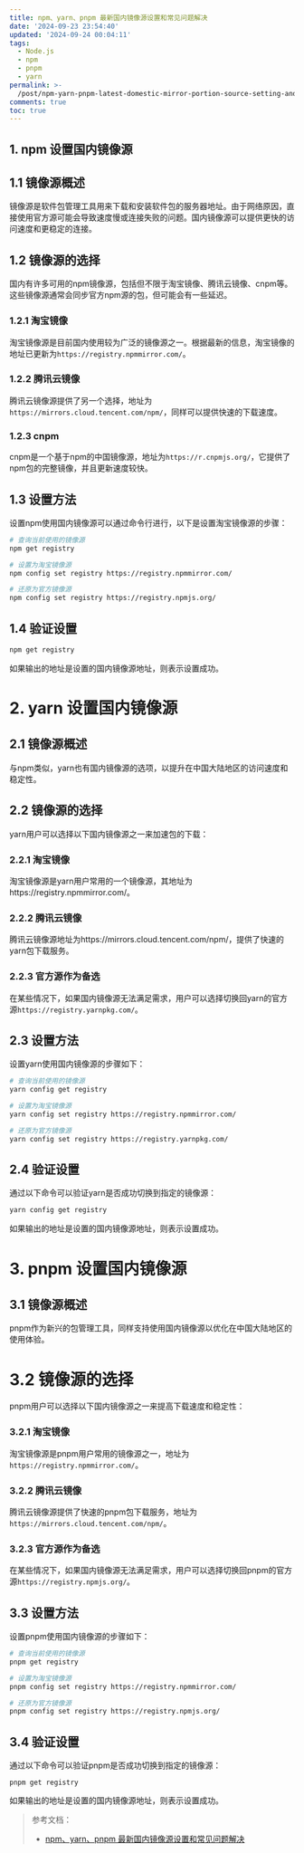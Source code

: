 ```yaml
---
title: npm、yarn、pnpm 最新国内镜像源设置和常见问题解决
date: '2024-09-23 23:54:40'
updated: '2024-09-24 00:04:11'
tags:
  - Node.js
  - npm
  - pnpm
  - yarn
permalink: >-
  /post/npm-yarn-pnpm-latest-domestic-mirror-portion-source-setting-and-common-problems-solve-zyb4mp.html
comments: true
toc: true
---
```


## 1. npm 设置国内镜像源

## 1.1 镜像源概述

镜像源是软件包管理工具用来下载和安装软件包的服务器地址。由于网络原因，直接使用官方源可能会导致速度慢或连接失败的问题。国内镜像源可以提供更快的访问速度和更稳定的连接。

## 1.2 镜像源的选择

国内有许多可用的npm镜像源，包括但不限于淘宝镜像、腾讯云镜像、cnpm等。这些镜像源通常会同步官方npm源的包，但可能会有一些延迟。

### 1.2.1 淘宝镜像

淘宝镜像源是目前国内使用较为广泛的镜像源之一。根据最新的信息，淘宝镜像的地址已更新为`https://registry.npmmirror.com/`​。

### 1.2.2 腾讯云镜像

腾讯云镜像源提供了另一个选择，地址为`https://mirrors.cloud.tencent.com/npm/`​，同样可以提供快速的下载速度。

### 1.2.3 cnpm

cnpm是一个基于npm的中国镜像源，地址为`https://r.cnpmjs.org/`​，它提供了npm包的完整镜像，并且更新速度较快。

## 1.3 设置方法

设置npm使用国内镜像源可以通过命令行进行，以下是设置淘宝镜像源的步骤：

```bash
# 查询当前使用的镜像源
npm get registry

# 设置为淘宝镜像源
npm config set registry https://registry.npmmirror.com/

# 还原为官方镜像源
npm config set registry https://registry.npmjs.org/
```

## 1.4 验证设置

```bash
npm get registry
```

如果输出的地址是设置的国内镜像源地址，则表示设置成功。

# 2. yarn 设置国内镜像源

## 2.1 镜像源概述

与npm类似，yarn也有国内镜像源的选项，以提升在中国大陆地区的访问速度和稳定性。

## 2.2 镜像源的选择

yarn用户可以选择以下国内镜像源之一来加速包的下载：

### 2.2.1 淘宝镜像

淘宝镜像源是yarn用户常用的一个镜像源，其地址为https://registry.npmmirror.com/。

### 2.2.2 腾讯云镜像

腾讯云镜像源地址为https://mirrors.cloud.tencent.com/npm/，提供了快速的yarn包下载服务。

### 2.2.3 官方源作为备选

在某些情况下，如果国内镜像源无法满足需求，用户可以选择切换回yarn的官方源`https://registry.yarnpkg.com/`​。

## 2.3 设置方法

设置yarn使用国内镜像源的步骤如下：

```bash
# 查询当前使用的镜像源
yarn config get registry

# 设置为淘宝镜像源
yarn config set registry https://registry.npmmirror.com/

# 还原为官方镜像源
yarn config set registry https://registry.yarnpkg.com/
```

## 2.4 验证设置

通过以下命令可以验证yarn是否成功切换到指定的镜像源：

```bash
yarn config get registry
```

如果输出的地址是设置的国内镜像源地址，则表示设置成功。

# 3. pnpm 设置国内镜像源

## 3.1 镜像源概述

pnpm作为新兴的包管理工具，同样支持使用国内镜像源以优化在中国大陆地区的使用体验。

# 3.2 镜像源的选择

pnpm用户可以选择以下国内镜像源之一来提高下载速度和稳定性：

### 3.2.1 淘宝镜像

淘宝镜像源是pnpm用户常用的镜像源之一，地址为`https://registry.npmmirror.com/`​。

### 3.2.2 腾讯云镜像

腾讯云镜像源提供了快速的pnpm包下载服务，地址为`https://mirrors.cloud.tencent.com/npm/`​。

### 3.2.3 官方源作为备选

在某些情况下，如果国内镜像源无法满足需求，用户可以选择切换回pnpm的官方源`https://registry.npmjs.org/`​。

## 3.3 设置方法

设置pnpm使用国内镜像源的步骤如下：

```bash
# 查询当前使用的镜像源
pnpm get registry

# 设置为淘宝镜像源
pnpm config set registry https://registry.npmmirror.com/

# 还原为官方镜像源
pnpm config set registry https://registry.npmjs.org/
```

## 3.4 验证设置

通过以下命令可以验证pnpm是否成功切换到指定的镜像源：

```shell
pnpm get registry
```

如果输出的地址是设置的国内镜像源地址，则表示设置成功。

> 参考文档：
>
> * [npm、yarn、pnpm 最新国内镜像源设置和常见问题解决](https://blog.csdn.net/weixin_45046532/article/details/139681731)

‍
